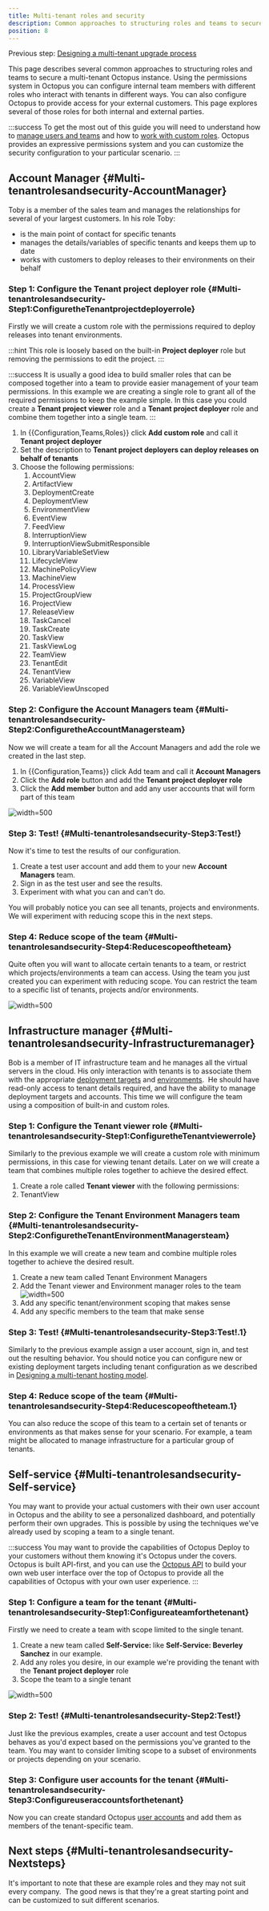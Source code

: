 ```yaml
---
title: Multi-tenant roles and security
description: Common approaches to structuring roles and teams to secure a multi-tenant Octopus instance.
position: 8
---
```


Previous step: [Designing a multi-tenant upgrade process](/docs/deploying-applications/multi-tenant-deployments/multi-tenant-deployment-guide/designing-a-multi-tenant-upgrade-process.md)

This page describes several common approaches to structuring roles and teams to secure a multi-tenant Octopus instance. Using the permissions system in Octopus you can configure internal team members with different roles who interact with tenants in different ways. You can also configure Octopus to provide access for your external customers. This page explores several of those roles for both internal and external parties.

:::success
To get the most out of this guide you will need to understand how to [manage users and teams](/docs/administration/managing-users-and-teams/index.md) and how to [work with custom roles](/docs/administration/managing-users-and-teams/user-roles.md). Octopus provides an expressive permissions system and you can customize the security configuration to your particular scenario.
:::

## Account Manager {#Multi-tenantrolesandsecurity-AccountManager}

Toby is a member of the sales team and manages the relationships for several of your largest customers. In his role Toby:

- is the main point of contact for specific tenants
- manages the details/variables of specific tenants and keeps them up to date
- works with customers to deploy releases to their environments on their behalf

### Step 1: Configure the Tenant project deployer role {#Multi-tenantrolesandsecurity-Step1:ConfiguretheTenantprojectdeployerrole}

Firstly we will create a custom role with the permissions required to deploy releases into tenant environments.

:::hint
This role is loosely based on the built-in **Project deployer** role but removing the permissions to edit the project.
:::

:::success
It is usually a good idea to build smaller roles that can be composed together into a team to provide easier management of your team permissions. In this example we are creating a single role to grant all of the required permissions to keep the example simple. In this case you could create a **Tenant project viewer** role and a **Tenant project deployer** role and combine them together into a single team.
:::

1. In {{Configuration,Teams,Roles}} click **Add custom role** and call it **Tenant project deployer**
2. Set the description to **Tenant project deployers can deploy releases on behalf of tenants**
3. Choose the following permissions:
   1. AccountView
   2. ArtifactView
   3. DeploymentCreate
   4. DeploymentView
   5. EnvironmentView
   6. EventView
   7. FeedView
   8. InterruptionView
   9. InterruptionViewSubmitResponsible
   10. LibraryVariableSetView
   11. LifecycleView
   12. MachinePolicyView
   13. MachineView
   14. ProcessView
   15. ProjectGroupView
   16. ProjectView
   17. ReleaseView
   18. TaskCancel
   19. TaskCreate
   20. TaskView
   21. TaskViewLog
   22. TeamView
   23. TenantEdit
   24. TenantView
   25. VariableView
   26. VariableViewUnscoped

### Step 2: Configure the Account Managers team {#Multi-tenantrolesandsecurity-Step2:ConfiguretheAccountManagersteam}

Now we will create a team for all the Account Managers and add the role we created in the last step.

1. In {{Configuration,Teams}} click Add team and call it **Account Managers**
2. Click the **Add role** button and add the **Tenant project deployer role**
3. Click the **Add member** button and add any user accounts that will form part of this team

![](account-managers.png "width=500")

### Step 3: Test! {#Multi-tenantrolesandsecurity-Step3:Test!}

Now it's time to test the results of our configuration.

1. Create a test user account and add them to your new **Account Managers** team.
2. Sign in as the test user and see the results.
3. Experiment with what you can and can't do.

You will probably notice you can see all tenants, projects and environments. We will experiment with reducing scope this in the next steps.

### Step 4: Reduce scope of the team {#Multi-tenantrolesandsecurity-Step4:Reducescopeoftheteam}

Quite often you will want to allocate certain tenants to a team, or restrict which projects/environments a team can access. Using the team you just created you can experiment with reducing scope. You can restrict the team to a specific list of tenants, projects and/or environments.

![](account-managers-tenants.png "width=500")

## Infrastructure manager {#Multi-tenantrolesandsecurity-Infrastructuremanager}

Bob is a member of IT infrastructure team and he manages all the virtual servers in the cloud. His only interaction with tenants is to associate them with the appropriate [deployment targets](/docs/infrastructure/index.md) and [environments](/docs/infrastructure/environments/index.md).  He should have read-only access to tenant details required, and have the ability to manage deployment targets and accounts. This time we will configure the team using a composition of built-in and custom roles.

### Step 1: Configure the Tenant viewer role {#Multi-tenantrolesandsecurity-Step1:ConfiguretheTenantviewerrole}

Similarly to the previous example we will create a custom role with minimum permissions, in this case for viewing tenant details. Later on we will create a team that combines multiple roles together to achieve the desired effect.

1. Create a role called **Tenant viewer** with the following permissions:
2. TenantView

### Step 2: Configure the Tenant Environment Managers team {#Multi-tenantrolesandsecurity-Step2:ConfiguretheTenantEnvironmentManagersteam}

In this example we will create a new team and combine multiple roles together to achieve the desired result.

1. Create a new team called Tenant Environment Managers
2. Add the Tenant viewer and Environment manager roles to the team
   ![](tenant-environment-managers.png "width=500")
3. Add any specific tenant/environment scoping that makes sense
4. Add any specific members to the team that make sense

### Step 3: Test! {#Multi-tenantrolesandsecurity-Step3:Test!.1}

Similarly to the previous example assign a user account, sign in, and test out the resulting behavior. You should notice you can configure new or existing deployment targets including tenant configuration as we described in [Designing a multi-tenant hosting model](/docs/deploying-applications/multi-tenant-deployments/multi-tenant-deployment-guide/designing-a-multi-tenant-hosting-model.md).

### Step 4: Reduce scope of the team {#Multi-tenantrolesandsecurity-Step4:Reducescopeoftheteam.1}

You can also reduce the scope of this team to a certain set of tenants or environments as that makes sense for your scenario. For example, a team might be allocated to manage infrastructure for a particular group of tenants.

## Self-service {#Multi-tenantrolesandsecurity-Self-service}

You may want to provide your actual customers with their own user account in Octopus and the ability to see a personalized dashboard, and potentially perform their own upgrades. This is possible by using the techniques we've already used by scoping a team to a single tenant.

:::success
You may want to provide the capabilities of Octopus Deploy to your customers without them knowing it's Octopus under the covers. Octopus is built API-first, and you can use the [Octopus API](/docs/api-and-integration/octopus-rest-api.md) to build your own web user interface over the top of Octopus to provide all the capabilities of Octopus with your own user experience.
:::

### Step 1: Configure a team for the tenant {#Multi-tenantrolesandsecurity-Step1:Configureateamforthetenant}

Firstly we need to create a team with scope limited to the single tenant.

1. Create a new team called **Self-Service: <TenantName>** like **Self-Service: Beverley Sanchez** in our example.
2. Add any roles you desire, in our example we're providing the tenant with the **Tenant project deployer** role
3. Scope the team to a single tenant

![](self-service.png "width=500")

### Step 2: Test! {#Multi-tenantrolesandsecurity-Step2:Test!}

Just like the previous examples, create a user account and test Octopus behaves as you'd expect based on the permissions you've granted to the team. You may want to consider limiting scope to a subset of environments or projects depending on your scenario.

### Step 3: Configure user accounts for the tenant {#Multi-tenantrolesandsecurity-Step3:Configureuseraccountsforthetenant}

Now you can create standard Octopus [user accounts](/docs/administration/managing-users-and-teams/index.md) and add them as members of the tenant-specific team.

## Next steps {#Multi-tenantrolesandsecurity-Nextsteps}

It's important to note that these are example roles and they may not suit every company.  The good news is that they're a great starting point and can be customized to suit different scenarios.
